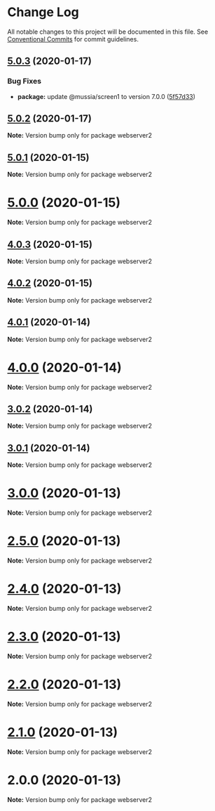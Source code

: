 # Change Log

All notable changes to this project will be documented in this file.
See [Conventional Commits](https://conventionalcommits.org) for commit guidelines.

## [5.0.3](https://github.com/yurikrupnik/mussia3/compare/webserver2@5.0.2...webserver2@5.0.3) (2020-01-17)


### Bug Fixes

* **package:** update @mussia/screen1 to version 7.0.0 ([5f57d33](https://github.com/yurikrupnik/mussia3/commit/5f57d33ffa082dabaa6c4e91b3ff5ce433bcef00))





## [5.0.2](https://github.com/yurikrupnik/mussia3/compare/webserver2@5.0.1...webserver2@5.0.2) (2020-01-17)

**Note:** Version bump only for package webserver2





## [5.0.1](https://github.com/yurikrupnik/mussia3/compare/webserver2@5.0.0...webserver2@5.0.1) (2020-01-15)

**Note:** Version bump only for package webserver2





# [5.0.0](https://github.com/yurikrupnik/mussia3/compare/webserver2@4.0.3...webserver2@5.0.0) (2020-01-15)

**Note:** Version bump only for package webserver2





## [4.0.3](https://github.com/yurikrupnik/mussia3/compare/webserver2@4.0.2...webserver2@4.0.3) (2020-01-15)

**Note:** Version bump only for package webserver2





## [4.0.2](https://github.com/yurikrupnik/mussia3/compare/webserver2@4.0.1...webserver2@4.0.2) (2020-01-15)

**Note:** Version bump only for package webserver2





## [4.0.1](https://github.com/yurikrupnik/mussia3/compare/webserver2@4.0.0...webserver2@4.0.1) (2020-01-14)

**Note:** Version bump only for package webserver2





# [4.0.0](https://github.com/yurikrupnik/mussia3/compare/webserver2@3.0.2...webserver2@4.0.0) (2020-01-14)

**Note:** Version bump only for package webserver2





## [3.0.2](https://github.com/yurikrupnik/mussia3/compare/webserver2@3.0.1...webserver2@3.0.2) (2020-01-14)

**Note:** Version bump only for package webserver2





## [3.0.1](https://github.com/yurikrupnik/mussia3/compare/webserver2@3.0.0...webserver2@3.0.1) (2020-01-14)

**Note:** Version bump only for package webserver2





# [3.0.0](https://github.com/yurikrupnik/mussia3/compare/webserver2@2.5.0...webserver2@3.0.0) (2020-01-13)

**Note:** Version bump only for package webserver2





# [2.5.0](https://github.com/yurikrupnik/mussia3/compare/webserver2@2.4.0...webserver2@2.5.0) (2020-01-13)

**Note:** Version bump only for package webserver2





# [2.4.0](https://github.com/yurikrupnik/mussia3/compare/webserver2@2.3.0...webserver2@2.4.0) (2020-01-13)

**Note:** Version bump only for package webserver2





# [2.3.0](https://github.com/yurikrupnik/mussia3/compare/webserver2@2.2.0...webserver2@2.3.0) (2020-01-13)

**Note:** Version bump only for package webserver2





# [2.2.0](https://github.com/yurikrupnik/mussia3/compare/webserver2@2.1.0...webserver2@2.2.0) (2020-01-13)

**Note:** Version bump only for package webserver2





# [2.1.0](https://github.com/yurikrupnik/mussia3/compare/webserver2@2.0.0...webserver2@2.1.0) (2020-01-13)

**Note:** Version bump only for package webserver2





# 2.0.0 (2020-01-13)

**Note:** Version bump only for package webserver2
